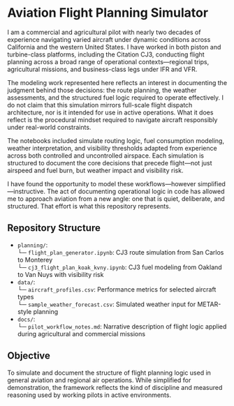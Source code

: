# Aviation Flight Planning Simulator

I am a commercial and agricultural pilot with nearly two decades of experience navigating varied aircraft under dynamic conditions across California and the western United States. I have worked in both piston and turbine-class platforms, including the Citation CJ3, conducting flight planning across a broad range of operational contexts—regional trips, agricultural missions, and business-class legs under IFR and VFR.

The modeling work represented here reflects an interest in documenting the judgment behind those decisions: the route planning, the weather assessments, and the structured fuel logic required to operate effectively. I do not claim that this simulation mirrors full-scale flight dispatch architecture, nor is it intended for use in active operations. What it does reflect is the procedural mindset required to navigate aircraft responsibly under real-world constraints.

The notebooks included simulate routing logic, fuel consumption modeling, weather interpretation, and visibility thresholds adapted from experience across both controlled and uncontrolled airspace. Each simulation is structured to document the core decisions that precede flight—not just airspeed and fuel burn, but weather impact and visibility risk. 

I have found the opportunity to model these workflows—however simplified—instructive. The act of documenting operational logic in code has allowed me to approach aviation from a new angle: one that is quiet, deliberate, and structured. That effort is what this repository represents.

## Repository Structure

- `planning/`:  
   └─ `flight_plan_generator.ipynb`: CJ3 route simulation from San Carlos to Monterey  
   └─ `cj3_flight_plan_koak_kvny.ipynb`: CJ3 fuel modeling from Oakland to Van Nuys with visibility risk  
- `data/`:  
   └─ `aircraft_profiles.csv`: Performance metrics for selected aircraft types  
   └─ `sample_weather_forecast.csv`: Simulated weather input for METAR-style planning  
- `docs/`:  
   └─ `pilot_workflow_notes.md`: Narrative description of flight logic applied during agricultural and commercial missions

## Objective

To simulate and document the structure of flight planning logic used in general aviation and regional air operations. While simplified for demonstration, the framework reflects the kind of discipline and measured reasoning used by working pilots in active environments.
